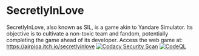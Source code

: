 # SecretlyInLove

SecretlyInLove, also known as SIL, is a game akin to Yandare Simulator. Its objective is to cultivate a non-toxic team and fandom, potentially completing the game ahead of its developer.
Access the web game at: https://airpioa.itch.io/secretlyinlove
[![Codacy Security Scan](https://github.com/airpioa/SecretlyInLove/actions/workflows/codacy.yml/badge.svg)](https://github.com/airpioa/SecretlyInLove/actions/workflows/codacy.yml) [![CodeQL](https://github.com/airpioa/SecretlyInLove/actions/workflows/github-code-scanning/codeql/badge.svg)](https://github.com/airpioa/SecretlyInLove/actions/workflows/github-code-scanning/codeql)
